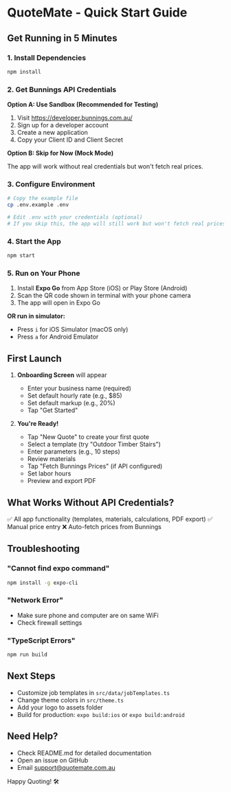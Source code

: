 # QuoteMate - Quick Start Guide

## Get Running in 5 Minutes

### 1. Install Dependencies

```bash
npm install
```

### 2. Get Bunnings API Credentials

**Option A: Use Sandbox (Recommended for Testing)**

1. Visit https://developer.bunnings.com.au/
2. Sign up for a developer account
3. Create a new application
4. Copy your Client ID and Client Secret

**Option B: Skip for Now (Mock Mode)**

The app will work without real credentials but won't fetch real prices.

### 3. Configure Environment

```bash
# Copy the example file
cp .env.example .env

# Edit .env with your credentials (optional)
# If you skip this, the app will still work but won't fetch real prices
```

### 4. Start the App

```bash
npm start
```

### 5. Run on Your Phone

1. Install **Expo Go** from App Store (iOS) or Play Store (Android)
2. Scan the QR code shown in terminal with your phone camera
3. The app will open in Expo Go

**OR run in simulator:**

- Press `i` for iOS Simulator (macOS only)
- Press `a` for Android Emulator

## First Launch

1. **Onboarding Screen** will appear
   - Enter your business name (required)
   - Set default hourly rate (e.g., $85)
   - Set default markup (e.g., 20%)
   - Tap "Get Started"

2. **You're Ready!**
   - Tap "New Quote" to create your first quote
   - Select a template (try "Outdoor Timber Stairs")
   - Enter parameters (e.g., 10 steps)
   - Review materials
   - Tap "Fetch Bunnings Prices" (if API configured)
   - Set labor hours
   - Preview and export PDF

## What Works Without API Credentials?

✅ All app functionality (templates, materials, calculations, PDF export)
✅ Manual price entry
❌ Auto-fetch prices from Bunnings

## Troubleshooting

### "Cannot find expo command"

```bash
npm install -g expo-cli
```

### "Network Error"

- Make sure phone and computer are on same WiFi
- Check firewall settings

### "TypeScript Errors"

```bash
npm run build
```

## Next Steps

- Customize job templates in `src/data/jobTemplates.ts`
- Change theme colors in `src/theme.ts`
- Add your logo to assets folder
- Build for production: `expo build:ios` or `expo build:android`

## Need Help?

- Check README.md for detailed documentation
- Open an issue on GitHub
- Email support@quotemate.com.au

Happy Quoting! 🛠️
